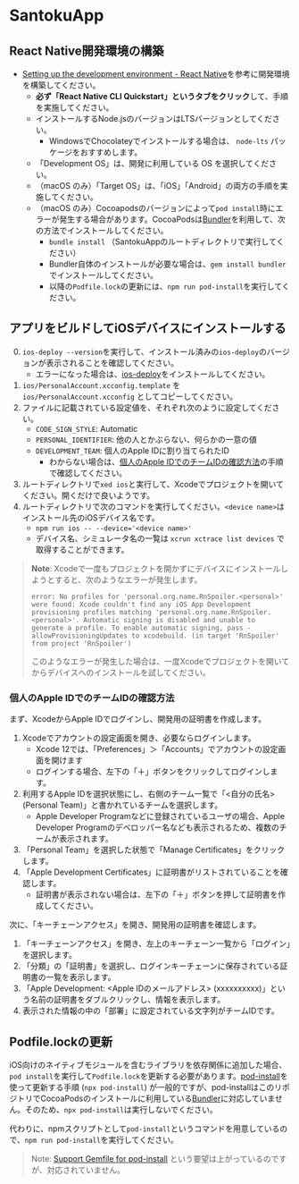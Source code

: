 # SantokuApp

## React Native開発環境の構築

- [Setting up the development environment - React Native](https://reactnative.dev/docs/environment-setup)を参考に開発環境を構築してください。
  - **必ず「React Native CLI Quickstart」というタブをクリック**して、手順を実施してください。
  - インストールするNode.jsのバージョンはLTSバージョンとしてください。
    - WindowsでChocolateyでインストールする場合は、 `node-lts` パッケージをおすすめします。
  - 「Development OS」は、開発に利用している OS を選択してください。
  - （macOS のみ）「Target OS」は、「iOS」「Android」の両方の手順を実施してください。
  - （macOS のみ）Cocoapodsのバージョンによって`pod install`時にエラーが発生する場合があります。CocoaPodsは[Bundler](https://bundler.io/)を利用して、次の方法でインストールしてください。
    - `bundle install` （SantokuAppのルートディレクトリで実行してください）
    - Bundler自体のインストールが必要な場合は、`gem install bundler`でインストールしてください。
    - 以降の`Podfile.lock`の更新には、`npm run pod-install`を実行してください。

## アプリをビルドしてiOSデバイスにインストールする

0. `ios-deploy --version`を実行して、インストール済みの`ios-deploy`のバージョンが表示されることを確認してください。
   - エラーになった場合は、[ios-deploy](https://github.com/ios-control/ios-deploy)をインストールしてください。
1. `ios/PersonalAccount.xcconfig.template` を `ios/PersonalAccount.xcconfig` としてコピーしてください。
2. ファイルに記載されている設定値を、それぞれ次のように設定してください。
   - `CODE_SIGN_STYLE`: Automatic
   - `PERSONAL_IDENTIFIER`: 他の人とかぶらない、何らかの一意の値
   - `DEVELOPMENT_TEAM`: 個人のApple IDに割り当てられたID
     - わからない場合は、[個人のApple IDでのチームIDの確認方法](#個人のapple-idでのチームidの確認方法)の手順で確認してください。
3. ルートディレクトリで`xed ios`と実行して、Xcodeでプロジェクトを開いてください。開くだけで良いようです。
4. ルートディレクトリで次のコマンドを実行してください。`<device name>`はインストール先のiOSデバイス名です。
   - `npm run ios -- --device='<device name>'`
   - デバイス名、シミュレータ名の一覧は `xcrun xctrace list devices` で取得することができます。

> **Note**: Xcodeで一度もプロジェクトを開かずにデバイスにインストールしようとすると、次のようなエラーが発生します。
>
> ```console
> error: No profiles for 'personal.org.name.RnSpoiler.<personal>' were found: Xcode couldn't find any iOS App Development provisioning profiles matching 'personal.org.name.RnSpoiler.<personal>'. Automatic signing is disabled and unable to generate a profile. To enable automatic signing, pass -allowProvisioningUpdates to xcodebuild. (in target 'RnSpoiler' from project 'RnSpoiler')
> ```
>
> このようなエラーが発生した場合は、一度Xcodeでプロジェクトを開いてからデバイスへのインストールを試してください。

### 個人のApple IDでのチームIDの確認方法

まず、XcodeからApple IDでログインし、開発用の証明書を作成します。

1. Xcodeでアカウントの設定画面を開き、必要ならログインします。
   - Xcode 12では、「Preferences」＞「Accounts」でアカウントの設定画面を開けます
   - ログインする場合、左下の「＋」ボタンをクリックしてログインします。
2. 利用するApple IDを選択状態にし、右側のチーム一覧で「<自分の氏名> (Personal Team)」と書かれているチームを選択します。
   - Apple Developer Programなどに登録されているユーザの場合、Apple Developer Programのデベロッパー名なども表示されるため、複数のチームが表示されます。
3. 「Personal Team」を選択した状態で「Manage Certificates」をクリックします。
4. 「Apple Development Certificates」に証明書がリストされていることを確認します。
   - 証明書が表示されない場合は、左下の「＋」ボタンを押して証明書を作成してください。

次に、「キーチェーンアクセス」を開き、開発用の証明書を確認します。

1. 「キーチェーンアクセス」を開き、左上のキーチェーン一覧から「ログイン」を選択します。
2. 「分類」の「証明書」を選択し、ログインキーチェーンに保存されている証明書の一覧を表示します。
3. 「Apple Development: <Apple IDのメールアドレス> (xxxxxxxxxx)」という名前の証明書をダブルクリックし、情報を表示します。
4. 表示された情報の中の「部署」に設定されている文字列がチームIDです。

## Podfile.lockの更新

iOS向けのネイティブモジュールを含むライブラリを依存関係に追加した場合、`pod install`を実行して`Podfile.lock`を更新する必要があります。[pod-install](https://github.com/expo/expo-cli/tree/master/packages/pod-install)を使って更新する手順 (`npx pod-install`) が一般的ですが、pod-installはこのリポジトリでCocoaPodsのインストールに利用している[Bundler](https://bundler.io/)に対応していません。そのため、`npx pod-install`は実行しないでください。

代わりに、npmスクリプトとして`pod-install`というコマンドを用意しているので、`npm run pod-install`を実行してください。

> Note: [Support Gemfile for pod-install](https://github.com/expo/expo-cli/issues/2206) という要望は上がっているのですが、対応されていません。
